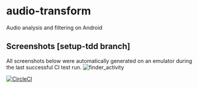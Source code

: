 # audio-transform
Audio analysis and filtering on Android

## Screenshots [setup-tdd branch]
All screenshots below were automatically generated on an emulator during the last successful CI test run.
![finder_activity](https://circleci.com/api/v1/project/computemachines/audio-transform/latest/artifacts/0/$CIRCLE_ARTIFACTS/montage.png?branch=setup-tdd&filter=successful)

[![CircleCI](https://circleci.com/gh/computemachines/audio-transform/tree/setup-tdd.svg?style=svg)](https://circleci.com/gh/computemachines/audio-transform/tree/setup-tdd)
